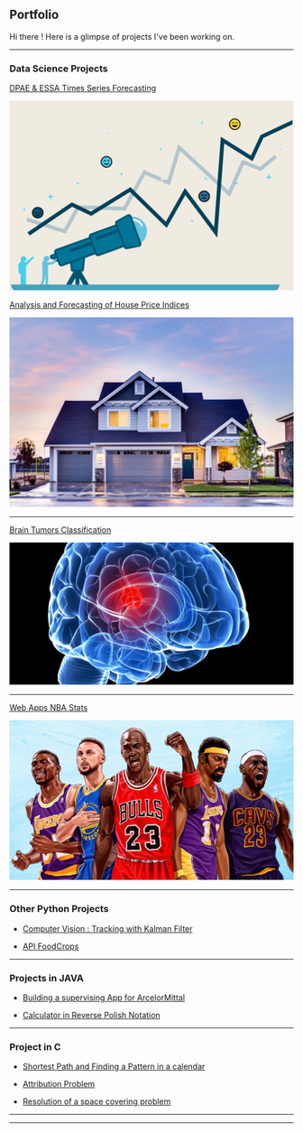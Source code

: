 ## Portfolio

Hi there ! 
Here is a glimpse of projects I've been working on.

---

### **Data Science** Projects

[DPAE & ESSA Times Series Forecasting](/pdf/ts_project.pdf)

<img src="images/ts_forecasting.png?raw=true"/>

[Analysis and Forecasting of House Price Indices](/pdf/TS_housepricing.pdf)

<img src="images/housepricing.jpeg?raw=true"/>

---
[Brain Tumors Classification](https://github.com/AdrienRGO/Brain_Tumors_Classification.git)

<img src="images/Tumor.jpg?raw=true"/>

---
[Web Apps NBA Stats](https://github.com/AdrienRGO/WebApp_NBAStats.git)

<img src="images/nba_stats_img.webp?raw=true"/>



---

### Other **Python** Projects

- [Computer Vision : Tracking with Kalman Filter](http://example.com/)

- [API FoodCrops](https://github.com/AdrienRGO/API_FoodCrops.git)

---

### Projects in **JAVA**

- [Building a supervising App for ArcelorMittal](https://github.com/AdrienRGO/ArcelorMittal_Application.git)

- [Calculator in Reverse Polish Notation](https://github.com/AdrienRGO/Reverse_Polish_Notation_Calculator.git)

---

### Project in **C**

- [Shortest Path and Finding a Pattern in a calendar](https://github.com/AdrienRGO/Calendar_Pattern_Shortest_Path.git)

- [Attribution Problem](https://github.com/AdrienRGO/Complexity-Recursion_Attribution.git)

- [Resolution of a space covering problem](https://github.com/AdrienRGO/Complexity-Recursion_Covering.git)

---




---

